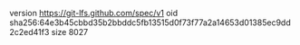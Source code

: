 version https://git-lfs.github.com/spec/v1
oid sha256:64e3b45cbbd35b2bbddc5fb13515d0f73f77a2a14653d01385ec9dd2c2ed41f3
size 8027
